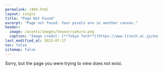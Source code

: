 ```yaml
---
permalink: /404.html
layout: single
title: "Page Not Found"
excerpt: "Page not found. Your pixels are in another canvas."
header:
  image: /assets/images/teaser/sakura.png
  caption: "Image credit: [**Tokyo Tech**](https://www.titech.ac.jp/english)"
last_modified_at: 2023-07-17
toc: false
sitemap: false
---
```


Sorry, but the page you were trying to view does not exist.
